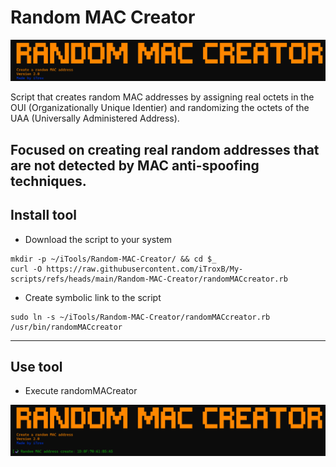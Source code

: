 # Random MAC Creator

<div align="center">
  <img src="img/random-logo.png" width=750px>
</div>

Script that creates random MAC addresses by assigning real octets in the OUI (Organizationally Unique Identier) and randomizing the octets of the UAA (Universally Administered Address).

Focused on creating real random addresses that are not detected by MAC anti-spoofing techniques.
---

## Install tool

* Download the script to your system

```shell
mkdir -p ~/iTools/Random-MAC-Creator/ && cd $_
curl -O https://raw.githubusercontent.com/iTroxB/My-scripts/refs/heads/main/Random-MAC-Creator/randomMACcreator.rb
```

* Create symbolic link to the script

```shell
sudo ln -s ~/iTools/Random-MAC-Creator/randomMACcreator.rb /usr/bin/randomMACcreator
```

---

## Use tool

- Execute randomMACreator

<div align="center">
  <img src="img/random-1.png" width=750px>

</div>
